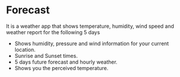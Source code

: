 # Forecast
It is a weather app that shows temperature, humidity, wind speed and weather report for the following 5 days
- Shows humidity, pressure and wind information for your current location. 
- Sunrise and Sunset times.
- 5 days future forecast and hourly weather.
- Shows you the perceived temperature.
